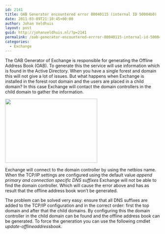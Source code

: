 ```yaml
---
id: 2141
title: OAB Generator encountered error 80040115 (internal ID 50004b0)
date: 2011-03-09T21:10:45+00:00
author: Johan Veldhuis
layout: post
guid: http://johanveldhuis.nl/?p=2141
permalink: /oab-generator-encountered-errror-80040115-internal-id-50004b0/
categories:
  - Exchange
---
```

The OAB Generator of Exchange is responsible for generating the Offline Address Book (OAB). To generate this the service will use information which is found in the Active Directory. When you have a single forest and domain this will not give a lot of issues. But what happens when Exchange is installed in the forest root domain and the users are placed in a child domain? In this case Exchange will contact the domain controllers in the child domain to gather the information.

[<img title="OABgen error" src="https://i1.wp.com/johanveldhuis.nl/wp-content/uploads/2011/03/oabgen-300x208.jpg?resize=300%2C208" alt="" width="300" height="208" data-recalc-dims="1" />](https://i1.wp.com/johanveldhuis.nl/wp-content/uploads/2011/03/oabgen.jpg)

Exchange will connect to the domain controller by using the netbios name. When the TCP/IP settings are configured using the default value _append primary and connection specific DNS suffixes_ Exchange will not be able to find the domain controller. Which will cause the error above and has as result that the offline address book won&#8217;t be generated.

The problem can be solved very easy: ensure that all DNS suffixes are added to the TCP/IP configuration and in the correct order: first the top domain and after that the child domains. By configuring this the domain controller in the child domain can be found and the offline address book can be generated. To force the generation you can use the following cmdlet  _update-offlineaddressbook._